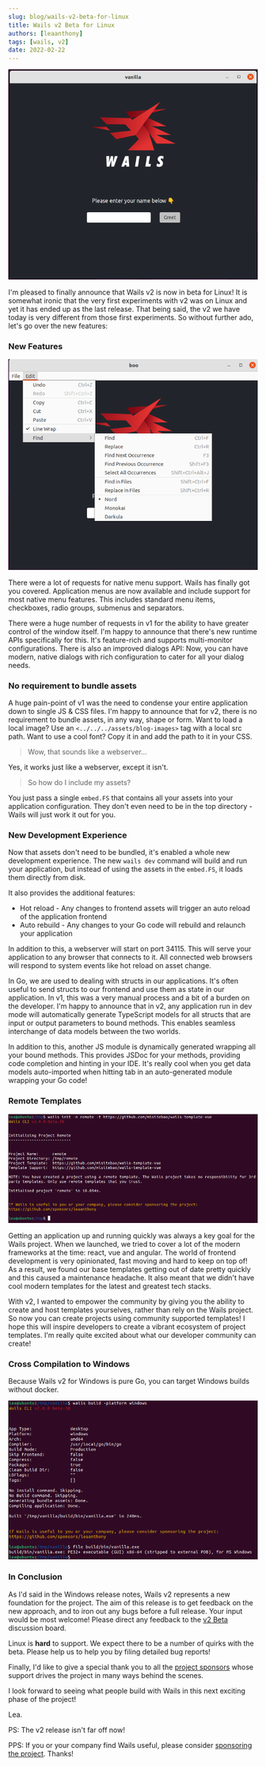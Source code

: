 ```yaml
---
slug: blog/wails-v2-beta-for-linux
title: Wails v2 Beta for Linux
authors: [leaanthony]
tags: [wails, v2]
date: 2022-02-22
---
```


![wails-linux screenshot](../../../assets/blog-images/wails-linux.webp)

I'm pleased to finally announce that Wails v2 is now in beta for Linux! It is
somewhat ironic that the very first experiments with v2 was on Linux and yet it
has ended up as the last release. That being said, the v2 we have today is very
different from those first experiments. So without further ado, let's go over
the new features:

### New Features

![wails-menus-linux screenshot](../../../assets/blog-images/wails-menus-linux.webp)

There were a lot of requests for native menu support. Wails has finally got you
covered. Application menus are now available and include support for most native
menu features. This includes standard menu items, checkboxes, radio groups,
submenus and separators.

There were a huge number of requests in v1 for the ability to have greater
control of the window itself. I'm happy to announce that there's new runtime
APIs specifically for this. It's feature-rich and supports multi-monitor
configurations. There is also an improved dialogs API: Now, you can have modern,
native dialogs with rich configuration to cater for all your dialog needs.

### No requirement to bundle assets

A huge pain-point of v1 was the need to condense your entire application down to
single JS & CSS files. I'm happy to announce that for v2, there is no
requirement to bundle assets, in any way, shape or form. Want to load a local
image? Use an `<../../../assets/blog-images>` tag with a local src path. Want to
use a cool font? Copy it in and add the path to it in your CSS.

> Wow, that sounds like a webserver...

Yes, it works just like a webserver, except it isn't.

> So how do I include my assets?

You just pass a single `embed.FS` that contains all your assets into your
application configuration. They don't even need to be in the top directory -
Wails will just work it out for you.

### New Development Experience

Now that assets don't need to be bundled, it's enabled a whole new development
experience. The new `wails dev` command will build and run your application, but
instead of using the assets in the `embed.FS`, it loads them directly from disk.

It also provides the additional features:

- Hot reload - Any changes to frontend assets will trigger an auto reload of the
  application frontend
- Auto rebuild - Any changes to your Go code will rebuild and relaunch your
  application

In addition to this, a webserver will start on port 34115. This will serve your
application to any browser that connects to it. All connected web browsers will
respond to system events like hot reload on asset change.

In Go, we are used to dealing with structs in our applications. It's often
useful to send structs to our frontend and use them as state in our application.
In v1, this was a very manual process and a bit of a burden on the developer.
I'm happy to announce that in v2, any application run in dev mode will
automatically generate TypeScript models for all structs that are input or
output parameters to bound methods. This enables seamless interchange of data
models between the two worlds.

In addition to this, another JS module is dynamically generated wrapping all
your bound methods. This provides JSDoc for your methods, providing code
completion and hinting in your IDE. It's really cool when you get data models
auto-imported when hitting tab in an auto-generated module wrapping your Go
code!

### Remote Templates

![remote-linux screenshot](../../../assets/blog-images/remote-linux.webp)

Getting an application up and running quickly was always a key goal for the
Wails project. When we launched, we tried to cover a lot of the modern
frameworks at the time: react, vue and angular. The world of frontend
development is very opinionated, fast moving and hard to keep on top of! As a
result, we found our base templates getting out of date pretty quickly and this
caused a maintenance headache. It also meant that we didn't have cool modern
templates for the latest and greatest tech stacks.

With v2, I wanted to empower the community by giving you the ability to create
and host templates yourselves, rather than rely on the Wails project. So now you
can create projects using community supported templates! I hope this will
inspire developers to create a vibrant ecosystem of project templates. I'm
really quite excited about what our developer community can create!

### Cross Compilation to Windows

Because Wails v2 for Windows is pure Go, you can target Windows builds without
docker.

![build-cross-windows screenshot](../../../assets/blog-images/linux-build-cross-windows.webp)

### In Conclusion

As I'd said in the Windows release notes, Wails v2 represents a new foundation
for the project. The aim of this release is to get feedback on the new approach,
and to iron out any bugs before a full release. Your input would be most
welcome! Please direct any feedback to the
[v2 Beta](https://github.com/wailsapp/wails/discussions/828) discussion board.

Linux is **hard** to support. We expect there to be a number of quirks with the
beta. Please help us to help you by filing detailed bug reports!

Finally, I'd like to give a special thank you to all the
[project sponsors](/credits#sponsors) whose support drives the project in many
ways behind the scenes.

I look forward to seeing what people build with Wails in this next exciting
phase of the project!

Lea.

PS: The v2 release isn't far off now!

PPS: If you or your company find Wails useful, please consider
[sponsoring the project](https://github.com/sponsors/leaanthony). Thanks!
